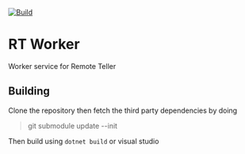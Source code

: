 [![Build](https://github.com/MillieSilva/RT-Worker/actions/workflows/build.yml/badge.svg)](https://github.com/MillieSilva/RT-Worker/actions/workflows/build.yml)

# RT Worker
 Worker service for Remote Teller


## Building
Clone the repository then fetch the third party dependencies by doing
> git submodule update --init

Then build using `dotnet build` or visual studio

